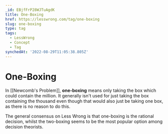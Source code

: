 ```yaml
---
_id: EBjfFrP28WJTuAgdK
title: One-Boxing
href: https://lesswrong.com/tag/one-boxing
slug: one-boxing
type: tag
tags:
  - LessWrong
  - Concept
  - Tag
synchedAt: '2022-08-29T11:05:38.805Z'
---
```


# One-Boxing

In [[Newcomb's Problem]], **one-boxing** means only taking the box which could contain the million. It generally isn't used for just taking the box containing the thousand even though that would also just be taking one box, as there is no reason to do this.

The general consensus on Less Wrong is that one-boxing is the rational decision, whilst the two-boxing seems to be the most popular option among decision theorists.
